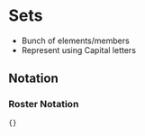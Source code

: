 
# Sets

* Bunch of elements/members 
* Represent using Capital letters

## Notation

### Roster Notation
```{}```
